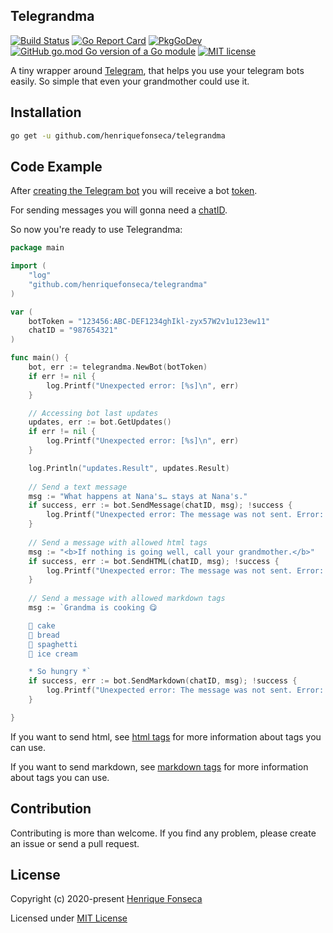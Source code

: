 ## Telegrandma

[![Build Status](https://github.com/henriquefonseca/telegrandma/workflows/Go/badge.svg)](https://github.com/henriquefonseca/telegrandma/actions)
[![Go Report Card](https://goreportcard.com/badge/github.com/henriquefonseca/telegrandma)](https://goreportcard.com/report/github.com/henriquefonseca/telegrandma)
[![PkgGoDev](https://pkg.go.dev/badge/github.com/henriquefonseca/telegrandma)](https://pkg.go.dev/github.com/henriquefonseca/telegrandma)
[![GitHub go.mod Go version of a Go module](https://img.shields.io/github/go-mod/go-version/gomods/athens.svg)](go.mod)
[![MIT license](https://img.shields.io/badge/license-MIT-brightgreen.svg)](LICENSE)

A tiny wrapper around [Telegram](https://core.telegram.org/bots/api), that helps you use your telegram bots easily. So simple that even your grandmother could use it.

## Installation

```bash
go get -u github.com/henriquefonseca/telegrandma
```

## Code Example

After [creating the Telegram bot](https://core.telegram.org/bots#3-how-do-i-create-a-bot) you will receive a bot [token](https://core.telegram.org/bots/api#authorizing-your-bot).

For sending messages you will gonna need a [chatID](https://core.telegram.org/bots/api#chat).

So now you're ready to use Telegrandma:

```go
package main

import (
    "log"
    "github.com/henriquefonseca/telegrandma"
)

var (
    botToken = "123456:ABC-DEF1234ghIkl-zyx57W2v1u123ew11"
    chatID = "987654321"
)

func main() {
    bot, err := telegrandma.NewBot(botToken)
    if err != nil {
	    log.Printf("Unexpected error: [%s]\n", err)
    }

    // Accessing bot last updates
    updates, err := bot.GetUpdates()
	if err != nil {
		log.Printf("Unexpected error: [%s]\n", err)
	}

    log.Println("updates.Result", updates.Result)
    
    // Send a text message
    msg := "What happens at Nana's… stays at Nana's."
	if success, err := bot.SendMessage(chatID, msg); !success {
		log.Printf("Unexpected error: The message was not sent. Error: [%s]", err)
    }
    
    // Send a message with allowed html tags
    msg := "<b>If nothing is going well, call your grandmother.</b>"
	if success, err := bot.SendHTML(chatID, msg); !success {
		log.Printf("Unexpected error: The message was not sent. Error: [%s]", err)
    }
    
    // Send a message with allowed markdown tags
    msg := `Grandma is cooking 😋

	🎂 cake
	🍞 bread
	🍝 spaghetti
	🍦 ice cream

	* So hungry *`
	if success, err := bot.SendMarkdown(chatID, msg); !success {
		log.Printf("Unexpected error: The message was not sent. Error: [%s]", err)
	}

}
```

If you want to send html, see [html tags](https://core.telegram.org/bots/api#html-style) for more information about tags you can use.

If you want to send markdown, see [markdown tags](https://core.telegram.org/bots/api#markdown-style) for more information about tags you can use.

## Contribution
Contributing is more than welcome. If you find any problem, please create an issue or send a pull request.


## License
Copyright (c) 2020-present [Henrique Fonseca](https://github.com/henriquefonseca)

Licensed under [MIT License](LICENSE)